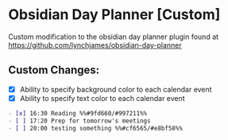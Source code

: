 # Obsidian Day Planner [Custom]

Custom modification to the obsidian day planner plugin found at https://github.com/lynchjames/obsidian-day-planner

## Custom Changes:
- [x] Ability to specify background color to each calendar event
- [x] Ability to specify text color to each calendar event

```markdown
- [x] 16:30 Reading %%#9fd660/#997211%%
- [ ] 17:20 Prep for tomorrow's meetings
- [ ] 20:00 testing something %%#cf6565/#e8bf58%%
```
